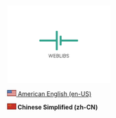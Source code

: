 <img src="/resources/logo/WebLibs.svg" width="240" alt="logo">

[<img src="/resources/flags/en-US.png" height="14" alt="en-US"> American English (en-US)](/README.md)

**<img src="/resources/flags/zh-CN.png" height="14" alt="zh-CN"> Chinese Simplified (zh-CN)**
